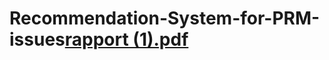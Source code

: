 # Recommendation-System-for-PRM-issues[rapport (1).pdf](https://github.com/Farahsaadaoui/Recommendation-System-for-PRM-issues/files/13633017/rapport.1.pdf)
